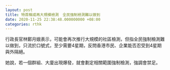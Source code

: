 ```yaml
---
layout: post
title: 特首稱或再大規模檢測　全民強制檢測難以做到
date: 2020-11-25 22:38:48.000000000 +08:00
categories: rthk
---
```


行政長官林鄭月娥表示，可能會再次推行大規模的社區檢測，但指全民強制檢測難以做到，只流於口號式，至少需要4星期，反問香港市民、企業能否忍受到4星期與外隔絕。

她說，若一個群組、大廈出現爆發，就會劃定相關範圍強制檢測，強調會禁足。
